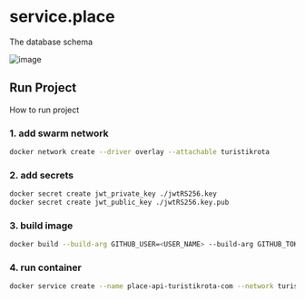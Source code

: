 # service.place

The database schema

![image](https://github.com/turistikrota/service.place/assets/76786120/d82ce0ce-0856-42e7-8d43-64ef01f0b3b1)

## Run Project

How to run project

### 1. add swarm network

```bash
docker network create --driver overlay --attachable turistikrota

```

### 2. add secrets

```bash
docker secret create jwt_private_key ./jwtRS256.key
docker secret create jwt_public_key ./jwtRS256.key.pub

```

### 3. build image

```bash
docker build --build-arg GITHUB_USER=<USER_NAME> --build-arg GITHUB_TOKEN=<ACCESS_TOKEN> -t github.com/turistikrota/service.place .  
```

### 4. run container

```bash
docker service create --name place-api-turistikrota-com --network turistikrota --secret jwt_private_key --secret jwt_public_key --env-file .env --publish 6019:6019 github.com/turistikrota/service.place:latest
```
